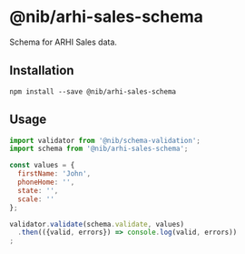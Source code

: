 # @nib/arhi-sales-schema

Schema for ARHI Sales data.

## Installation

    npm install --save @nib/arhi-sales-schema

## Usage

```javascript
import validator from '@nib/schema-validation';
import schema from '@nib/arhi-sales-schema';

const values = {
  firstName: 'John',
  phoneHome: '',
  state: '',
  scale: ''
};

validator.validate(schema.validate, values)
  .then(({valid, errors}) => console.log(valid, errors))
;

```